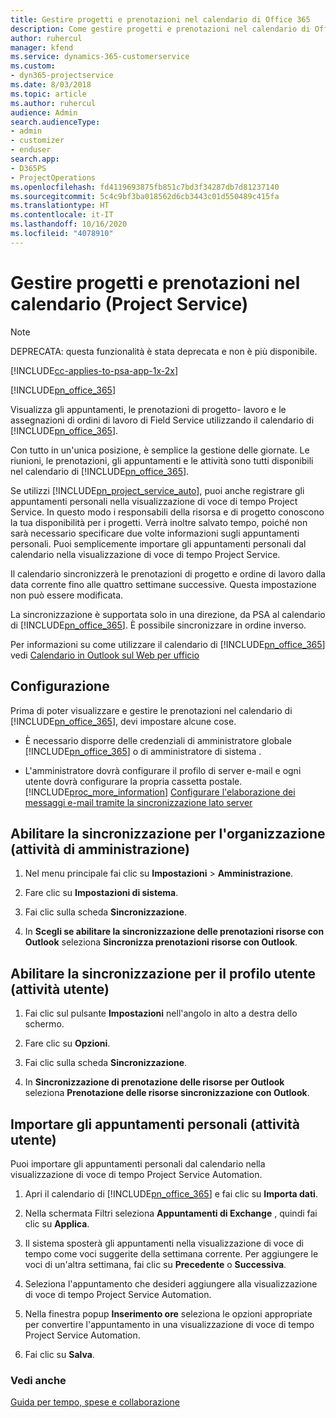 ```yaml
---
title: Gestire progetti e prenotazioni nel calendario di Office 365
description: Come gestire progetti e prenotazioni nel calendario di Office 365
author: ruhercul
manager: kfend
ms.service: dynamics-365-customerservice
ms.custom:
- dyn365-projectservice
ms.date: 8/03/2018
ms.topic: article
ms.author: ruhercul
audience: Admin
search.audienceType:
- admin
- customizer
- enduser
search.app:
- D365PS
- ProjectOperations
ms.openlocfilehash: fd4119693875fb851c7bd3f34287db7d81237140
ms.sourcegitcommit: 5c4c9bf3ba018562d6cb3443c01d550489c415fa
ms.translationtype: HT
ms.contentlocale: it-IT
ms.lasthandoff: 10/16/2020
ms.locfileid: "4078910"
---
```

# <a name="manage-projects-and-bookings-in-your-calendar-project-service"></a>Gestire progetti e prenotazioni nel calendario (Project Service)

> [!Note]
> DEPRECATA: questa funzionalità è stata deprecata e non è più disponibile.

[!INCLUDE[cc-applies-to-psa-app-1x-2x](../includes/cc-applies-to-psa-app-1x-2x.md)]

[!INCLUDE[pn_office_365](../includes/pn-office-365.md)] 

Visualizza gli appuntamenti, le prenotazioni di progetto- lavoro e le assegnazioni di ordini di lavoro di Field Service utilizzando il calendario di [!INCLUDE[pn_office_365](../includes/pn-office-365.md)].  
  
 Con tutto in un'unica posizione, è semplice la gestione delle giornate. Le riunioni, le prenotazioni, gli appuntamenti e le attività sono tutti disponibili nel calendario di [!INCLUDE[pn_office_365](../includes/pn-office-365.md)].  
  
 Se utilizzi [!INCLUDE[pn_project_service_auto](../includes/pn-project-service-auto.md)], puoi anche registrare gli appuntamenti personali nella visualizzazione di voce di tempo Project Service. In questo modo i responsabili della risorsa e di progetto conoscono la tua disponibilità per i progetti. Verrà inoltre salvato tempo, poiché non sarà necessario specificare due volte informazioni sugli appuntamenti personali. Puoi semplicemente importare gli appuntamenti personali dal calendario nella visualizzazione di voce di tempo Project Service.  
  
 Il calendario sincronizzerà le prenotazioni di progetto e ordine di lavoro dalla data corrente fino alle quattro settimane successive. Questa impostazione non può essere modificata.  
  
 La sincronizzazione è supportata solo in una direzione, da PSA al calendario di [!INCLUDE[pn_office_365](../includes/pn-office-365.md)]. È possibile sincronizzare in ordine inverso. 
  
 Per informazioni su come utilizzare il calendario di [!INCLUDE[pn_office_365](../includes/pn-office-365.md)] vedi [Calendario in Outlook sul Web per ufficio](https://support.office.com/article/Calendar-in-Outlook-on-the-web-for-business-5219c457-d1fe-4c2f-9032-1a816b88e936)  
  
## <a name="setup"></a>Configurazione  
 Prima di poter visualizzare e gestire le prenotazioni nel calendario di [!INCLUDE[pn_office_365](../includes/pn-office-365.md)], devi impostare alcune cose.  
  
- È necessario disporre delle credenziali di amministratore globale [!INCLUDE[pn_office_365](../includes/pn-office-365.md)] o di amministratore di sistema .  
  
- L'amministratore dovrà configurare il profilo di server e-mail e ogni utente dovrà configurare la propria cassetta postale. [!INCLUDE[proc_more_information](../includes/proc-more-information.md)] [Configurare l'elaborazione dei messaggi e-mail tramite la sincronizzazione lato server](https://docs.microsoft.com/dynamics365/customerengagement/on-premises/admin/set-up-server-side-synchronization-of-email-appointments-contacts-and-tasks)  
  
## <a name="turn-on-synchronization-for-your-organization-admin-task"></a>Abilitare la sincronizzazione per l'organizzazione (attività di amministrazione)  
  
1.  Nel menu principale fai clic su **Impostazioni** > **Amministrazione**.  
  
2.  Fare clic su **Impostazioni di sistema**.  
  
3.  Fai clic sulla scheda **Sincronizzazione**.  
  
4.  In **Scegli se abilitare la sincronizzazione delle prenotazioni risorse con Outlook** seleziona **Sincronizza prenotazioni risorse con Outlook**.  
  
## <a name="turn-on-synchronization-for-your-user-profile-user-task"></a>Abilitare la sincronizzazione per il profilo utente (attività utente)  
  
1.  Fai clic sul pulsante **Impostazioni** nell'angolo in alto a destra dello schermo.  
  
2.  Fare clic su **Opzioni**.  
  
3.  Fai clic sulla scheda **Sincronizzazione**.  
  
4.  In **Sincronizzazione di prenotazione delle risorse per Outlook** seleziona **Prenotazione delle risorse sincronizzazione con Outlook**.  
  
## <a name="import-your-personal-appointments-user-task"></a>Importare gli appuntamenti personali (attività utente)  
 Puoi importare gli appuntamenti personali dal calendario nella visualizzazione di voce di tempo Project Service Automation.  
  
1. Apri il calendario di [!INCLUDE[pn_office_365](../includes/pn-office-365.md)] e fai clic su **Importa dati**.  
  
2. Nella schermata Filtri seleziona **Appuntamenti di Exchange** , quindi fai clic su **Applica**.  
  
3. Il sistema sposterà gli appuntamenti nella visualizzazione di voce di tempo come voci suggerite della settimana corrente. Per aggiungere le voci di un'altra settimana, fai clic su **Precedente** o **Successiva**.  
  
4. Seleziona l'appuntamento che desideri aggiungere alla visualizzazione di voce di tempo Project Service Automation.  
  
5. Nella finestra popup **Inserimento ore** seleziona le opzioni appropriate per convertire l'appuntamento in una visualizzazione di voce di tempo Project Service Automation.  
  
6. Fai clic su **Salva**.  
  
### <a name="see-also"></a>Vedi anche  
 [Guida per tempo, spese e collaborazione](../psa/time-expense-collaboration-guide.md)
